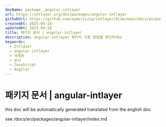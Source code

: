 ```yaml
---
docName: package__angular-intlayer
url: https://intlayer.org/doc/packages/angular-intlayer
githubUrl: https://github.com/aymericzip/intlayer/blob/main/docs/en/packages/angular-intlayer/index.md
createdAt: 2025-04-18
updatedAt: 2025-04-18
title: 패키지 문서 | angular-intlayer
description: angular-intlayer 패키지 사용 방법을 확인하세요
keywords:
  - Intlayer
  - angular-intlayer
  - 국제화
  - 문서
  - JavaScript
  - Angular
---
```


# 패키지 문서 | angular-intlayer

this doc will be automatically generated translated from the english doc

see /docs/en/packages/angular-intlayer/index.md
